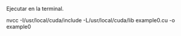 

Ejecutar en la terminal. 

nvcc -I/usr/local/cuda/include -L/usr/local/cuda/lib example0.cu -o example0

